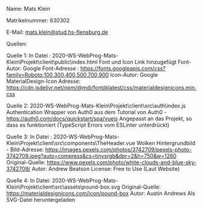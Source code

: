 Name: Mats Klein

Matrikelnummer: 630302

E-Mail: mats.klein@stud.hs-flensburg.de

Quellen:

Quelle 1:
In Datei : 2020-WS-WebProg-Mats-Klein\Projekt\client\public\index.html
Font und Icon Link hinzugefügt
Font-Autor: Google
Font-Adresse : https://fonts.googleapis.com/css?family=Roboto:100,300,400,500,700,900
Icon-Autor: Google
MaterialDesign-Icon Adresse: https://cdn.jsdelivr.net/npm/@mdi/font@latest/css/materialdesignicons.min.css

Quelle 2:
2020-WS-WebProg-Mats-Klein\Projekt\client\src\auth\index.js
Authentication Wrapper von Auth0 aus dem Tutorial von Auth0 - https://auth0.com/docs/quickstart/spa/vuejs
Angepasst an das Projekt, so dass es funktioniert (TypeScript Errors vom ESLinter unterdrückt) 

Quelle 3:
In Datei : 2020-WS-WebProg-Mats-Klein\Projekt\client\src\components\TheHeader.vue
Wolken Hintergrundbild - Bild-Adresse: https://images.pexels.com/photos/3742709/pexels-photo-3742709.jpeg?auto=compress&cs=tinysrgb&dpr=2&h=750&w=1260
Original-Quelle: https://www.pexels.com/photo/white-clouds-and-blue-sky-3742709/
Autor: Andrew Beatson
License: Free to Use (Laut Website)

Quelle 4: 
In Datei: 2020-WS-WebProg-Mats-Klein\Projekt\client\src\assets\pound-box.svg
Original-Quelle: https://materialdesignicons.com/icon/pound-box
Autor: Austin Andrews
Als SVG-Datei heruntergeladen



